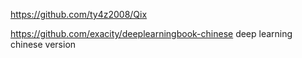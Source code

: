 https://github.com/ty4z2008/Qix

https://github.com/exacity/deeplearningbook-chinese
deep learning chinese version



